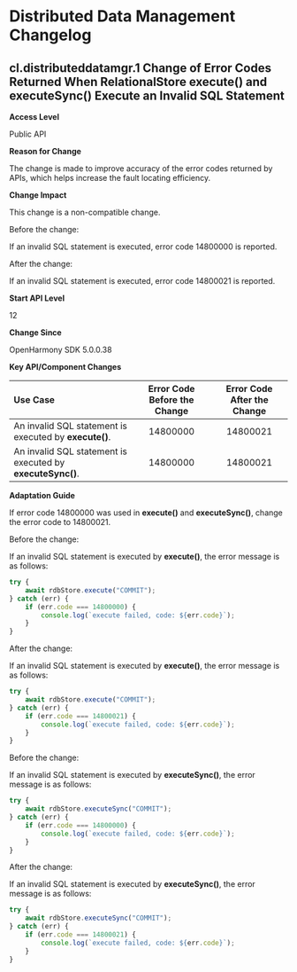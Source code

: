 # Distributed Data Management Changelog

## cl.distributeddatamgr.1 Change of Error Codes Returned When RelationalStore execute() and executeSync() Execute an Invalid SQL Statement

**Access Level**

Public API

**Reason for Change**

The change is made to improve accuracy of the error codes returned by APIs, which helps increase the fault locating efficiency.

**Change Impact**

This change is a non-compatible change.

Before the change:

If an invalid SQL statement is executed, error code 14800000 is reported.

After the change:

If an invalid SQL statement is executed, error code 14800021 is reported.

**Start API Level**

12

**Change Since**

OpenHarmony SDK 5.0.0.38

**Key API/Component Changes**

|               Use Case              |      Error Code Before the Change     |      Error Code After the Change     |
| :------------------------------ | :--------------: | :--------------: |
|   An invalid SQL statement is executed by **execute()**.  | 14800000| 14800021|
| An invalid SQL statement is executed by **executeSync()**.| 14800000| 14800021|

**Adaptation Guide**

If error code 14800000 was used in **execute()** and **executeSync()**, change the error code to 14800021.

Before the change:

If an invalid SQL statement is executed by **execute()**, the error message is as follows:

```ts
try {
    await rdbStore.execute("COMMIT");
} catch (err) {
    if (err.code === 14800000) {
        console.log(`execute failed, code: ${err.code}`);
    }
}
```

After the change: 

If an invalid SQL statement is executed by **execute()**, the error message is as follows:

```ts
try {
    await rdbStore.execute("COMMIT");
} catch (err) {
    if (err.code === 14800021) {
        console.log(`execute failed, code: ${err.code}`);
    }
}
```

Before the change: 

If an invalid SQL statement is executed by **executeSync()**, the error message is as follows:

```ts
try {
    await rdbStore.executeSync("COMMIT");
} catch (err) {
    if (err.code === 14800000) {
        console.log(`execute failed, code: ${err.code}`);
    }
}
```

After the change: 

If an invalid SQL statement is executed by **executeSync()**, the error message is as follows:

```ts
try {
    await rdbStore.executeSync("COMMIT");
} catch (err) {
    if (err.code === 14800021) {
        console.log(`execute failed, code: ${err.code}`);
    }
}
```
